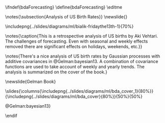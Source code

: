 \ifndef{bdaForecasting}
\define{bdaForecasting}
\editme

\notes{\subsection{Analysis of US Birth Rates}}
\newslide{}

\includepng{../slides/diagrams/ml/bialik-fridaythe13th-1}{70%}

\notes{\caption{This is a retrospective analysis of US births by Aki Vehtari. The challenges of forecasting. Even with seasonal and weekly effects removed there are significant effects on holidays, weekends, etc.}}

\notes{There's a nice analysis of US birth rates by Gaussian processes with additive covariances in @Gelman:bayesian13. A combination of covariance functions are used to take account of weekly and yearly trends. The analysis is summarized on the cover of the book.}

\newslide{Gelman Book}

\slides{\columns{\includepng{../slides/diagrams/ml/bda_cover_1}{80%}}{\includepng{../slides/diagrams/ml/bda_cover}{80%}}{50%}{50%}

@Gelman:bayesian13}

\endif
